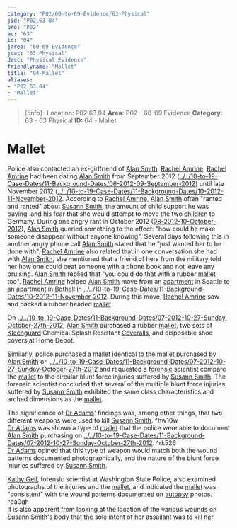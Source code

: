 ```yaml
---
category: "P02/60-to-69-Evidence/63-Physical"
jid: "P02.63.04"
pro: "P02"
ac: "63"
id: "04"
jarea: "60-69 Evidence"
jcat: "63 Physical"
desc: "Physical Evidence"
friendlyname: "Mallet"
title: "04-Mallet"
aliases: 
- "P02.63.04"
- "Mallet"
---
```

>[!info]- Location: P02.63.04
>**Area:** P02 - 60-69 Evidence
>**Category:** 63 - 63 Physical
>**ID:** 04 - Mallet

# Mallet

Police also contacted an ex-girlfriend of [Alan Smith](../../70-to-79-People/72-Suspects-and-People-of-Interest/02-Alan-Smith.md), [Rachel Amrine](../../70-to-79-People/73-Family-and-Friends/05-Rachel-Amrine.md). [Rachel Amrine](../../70-to-79-People/73-Family-and-Friends/05-Rachel-Amrine.md) had been dating [Alan Smith](../../70-to-79-People/72-Suspects-and-People-of-Interest/02-Alan-Smith.md) from September 2012 ([../../10-to-19-Case-Dates/11-Background-Dates/06-2012-09-September-2012](../../10-to-19-Case-Dates/11-Background-Dates/06-2012-09-September-2012.md)) until late November 2012 ([../../10-to-19-Case-Dates/11-Background-Dates/10-2012-11-November-2012](../../10-to-19-Case-Dates/11-Background-Dates/10-2012-11-November-2012.md). According to [Rachel Amrine](../../70-to-79-People/73-Family-and-Friends/05-Rachel-Amrine.md), [Alan Smith](../../70-to-79-People/72-Suspects-and-People-of-Interest/02-Alan-Smith.md) often "ranted and ranted" about [Susann Smith](../../70-to-79-People/71-Victims/02-Susann-Smith.md), the amount of child support he was paying, and his fear that she would attempt to move the two [children](../../70-to-79-People/73-Family-and-Friends/08-Children.md) to Germany. During one angry rant in October 2012 ([08-2012-10-October-2012](../../10-to-19-Case-Dates/11-Background-Dates/08-2012-10-October-2012.md)), [Alan Smith](../../70-to-79-People/72-Suspects-and-People-of-Interest/02-Alan-Smith.md) queried something to the effect: "how could he make someone disappear without anyone knowing". Several days following this in another angry phone call [Alan Smith](../../70-to-79-People/72-Suspects-and-People-of-Interest/02-Alan-Smith.md) stated that he "just wanted her to be done with". [Rachel Amrine](../../70-to-79-People/73-Family-and-Friends/05-Rachel-Amrine.md) also related that in one conversation she had with [Alan Smith](../../70-to-79-People/72-Suspects-and-People-of-Interest/02-Alan-Smith.md), she mentioned that a friend of hers from the military told her how one could beat someone with a phone book and not leave any bruising. [Alan Smith](../../70-to-79-People/72-Suspects-and-People-of-Interest/02-Alan-Smith.md) replied that "you could do that with a rubber [mallet](../../60-to-69-Evidence/63-Physical/04-Mallet.md) too". [Rachel Amrine](../../70-to-79-People/73-Family-and-Friends/05-Rachel-Amrine.md) helped [Alan Smith](../../70-to-79-People/72-Suspects-and-People-of-Interest/02-Alan-Smith.md) move from an [apartment](../../50-to-59-Investigation/52-Key-Locations/06-Apartment.md) in Seattle to an [apartment](../../50-to-59-Investigation/52-Key-Locations/06-Apartment.md) in [Bothell](../../50-to-59-Investigation/52-Key-Locations/05-Bothell.md) in [../../10-to-19-Case-Dates/11-Background-Dates/10-2012-11-November-2012](../../10-to-19-Case-Dates/11-Background-Dates/10-2012-11-November-2012.md). During this move, [Rachel Amrine](../../70-to-79-People/73-Family-and-Friends/05-Rachel-Amrine.md) saw and packed a rubber headed [mallet](../../60-to-69-Evidence/63-Physical/04-Mallet.md).

On [../../10-to-19-Case-Dates/11-Background-Dates/07-2012-10-27-Sunday-October-27th-2012](../../10-to-19-Case-Dates/11-Background-Dates/07-2012-10-27-Sunday-October-27th-2012.md), [Alan Smith](../../70-to-79-People/72-Suspects-and-People-of-Interest/02-Alan-Smith.md) purchased a rubber [mallet](../../60-to-69-Evidence/63-Physical/04-Mallet.md), two sets of [Kleenguard](../../60-to-69-Evidence/63-Physical/03-Kleenguard.md) Chemical Splash Resistant [Coveralls](../../60-to-69-Evidence/63-Physical/03-Kleenguard.md), and disposable shoe covers at Home Depot.

Similarly, police purchased a [mallet](../../60-to-69-Evidence/63-Physical/04-Mallet.md) identical to the [mallet](../../60-to-69-Evidence/63-Physical/04-Mallet.md) purchased by [Alan Smith](../../70-to-79-People/72-Suspects-and-People-of-Interest/02-Alan-Smith.md) on [../../10-to-19-Case-Dates/11-Background-Dates/07-2012-10-27-Sunday-October-27th-2012](../../10-to-19-Case-Dates/11-Background-Dates/07-2012-10-27-Sunday-October-27th-2012.md) and requested a [forensic](../../60-to-69-Evidence/62-Forensic/04-Forensic-Evidence.md) scientist compare the [mallet](../../60-to-69-Evidence/63-Physical/04-Mallet.md) to the circular blunt force injuries suffered by [Susann Smith](../../70-to-79-People/71-Victims/02-Susann-Smith.md). The forensic scientist concluded that several of the multiple blunt force injuries suffered by [Susann Smith](../../70-to-79-People/71-Victims/02-Susann-Smith.md) exhibited the same class characteristics and arched dimensions as the [mallet](../../60-to-69-Evidence/63-Physical/04-Mallet.md).

The significance of [Dr Adams](../../70-to-79-People/76-Experts/05-Dr-Stanley-Adams.md)' findings was, among other things, that two different weapons were used to kill [Susann Smith](../../70-to-79-People/71-Victims/02-Susann-Smith.md). ^hw10w  
[Dr Adams](../../70-to-79-People/76-Experts/05-Dr-Stanley-Adams.md) was shown a type of [mallet](../../60-to-69-Evidence/63-Physical/04-Mallet.md) that the police were able to document [Alan Smith](../../70-to-79-People/72-Suspects-and-People-of-Interest/02-Alan-Smith.md) purchasing on [../../10-to-19-Case-Dates/11-Background-Dates/07-2012-10-27-Sunday-October-27th-2012](../../10-to-19-Case-Dates/11-Background-Dates/07-2012-10-27-Sunday-October-27th-2012.md). ^rk526  
[Dr Adams](../../70-to-79-People/76-Experts/05-Dr-Stanley-Adams.md) opined that this type of weapon would match both the wound patterns documented photographically, and the nature of the blunt force injuries suffered by [Susann Smith](../../70-to-79-People/71-Victims/02-Susann-Smith.md).

[Kathy Geil](../../70-to-79-People/76-Experts/06-Kathy-Geil.md), forensic scientist at Washington State Police, also examined photographs of the injuries and the [mallet](../../60-to-69-Evidence/63-Physical/04-Mallet.md), and indicated the [mallet](../../60-to-69-Evidence/63-Physical/04-Mallet.md) was "consistent" with the wound patterns documented on [autopsy](../../60-to-69-Evidence/62-Forensic/02-Autopsy.md) photos. ^ca0gh  
It is also apparent from looking at the location of the various wounds on [Susann Smith](../../70-to-79-People/71-Victims/02-Susann-Smith.md)'s body that the sole intent of her assailant was to kill her.

